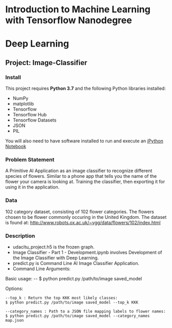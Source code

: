 # Introduction to Machine Learning with Tensorflow Nanodegree
# Deep Learning
## Project: Image-Classifier

### Install

This project requires **Python 3.7** and the following Python libraries installed:

- NumPy
- matplotlib
- Tensorflow
- Tensorflow Hub
- Tensorflow Datasets
- JSON
- PIL

You will also need to have software installed to run and execute an [iPython Notebook](http://ipython.org/notebook.html)

### Problem Statement

A Primitive AI Application as an image classifier to recognize different species of flowers. Similar to a phone app that tells you the name of the flower your camera is looking at. Training the classifier, then exporting it for using it in the application. 

### Data

102 category dataset, consisting of 102 flower categories. The flowers chosen to be flower commonly occuring in the United Kingdom. The dataset is found at: http://www.robots.ox.ac.uk/~vgg/data/flowers/102/index.html

### Description

- udacitu_project.h5 is the frozen graph.
- Image Classifier - Part 1 - Development.ipynb involves Development of the Image Classifier with Deep Learning.
- predict.py is Command Line AI Image Classifier Application.
- Command Line Arguments:

Basic usage:
  -- $ python predict.py /path/to/image saved_model

Options:

    --top_k : Return the top KKK most likely classes:
    $ python predict.py /path/to/image saved_model --top_k KKK

    --category_names : Path to a JSON file mapping labels to flower names:
    $ python predict.py /path/to/image saved_model --category_names map.json

